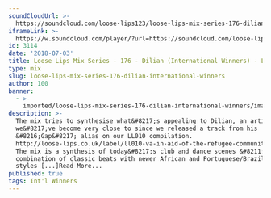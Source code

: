 ```yaml
---
soundCloudUrl: >-
  https://soundcloud.com/loose-lips123/loose-lips-mix-series-176-dilian-international-winners
iframeLink: >-
  https://w.soundcloud.com/player/?url=https://soundcloud.com/loose-lips123/loose-lips-mix-series-176-dilian-international-winners&color=00aabb&auto_play=false&hide_related=false&show_comments=true&show_user=true&show_reposts=false
id: 3114
date: '2018-07-03'
title: Loose Lips Mix Series - 176 - Dilian (International Winners) - Loose Lips
type: mix
slug: loose-lips-mix-series-176-dilian-international-winners
author: 100
banner:
  - >-
    imported/loose-lips-mix-series-176-dilian-international-winners/image3114.jpeg
description: >-
  The mix tries to synthesise what&#8217;s appealing to Dilian, an artist who
  we&#8217;ve become very close to since we released a track from his
  &#8216;Gap&#8217; alias on our LL010 compilation.
  http://loose-lips.co.uk/label/ll010-va-in-aid-of-the-refugee-community-kitchen
  The mix is a synthesis of today&#8217;s club and dance scenes &#8211; a
  combination of classic beats with newer African and Portuguese/Brazilian dance
  styles [...]Read More...
published: true
tags: Int'l Winners
---
```

